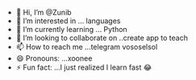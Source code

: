 - 👋 Hi, I’m @Zunib
- 👀 I’m interested in ... languages
- 🌱 I’m currently learning ... Python 
- 💞️ I’m looking to collaborate on ..create app to teach
- 📫 How to reach me ...telegram vososelsol
- 😄 Pronouns: ...xoonee
- ⚡ Fun fact: ...I just realized I learn fast 😂 

<!---
Zunib/Zunib is a ✨ special ✨ repository because its `README.md` (this file) appears on your GitHub profile.
You can click the Preview link to take a look at your changes.
--->
